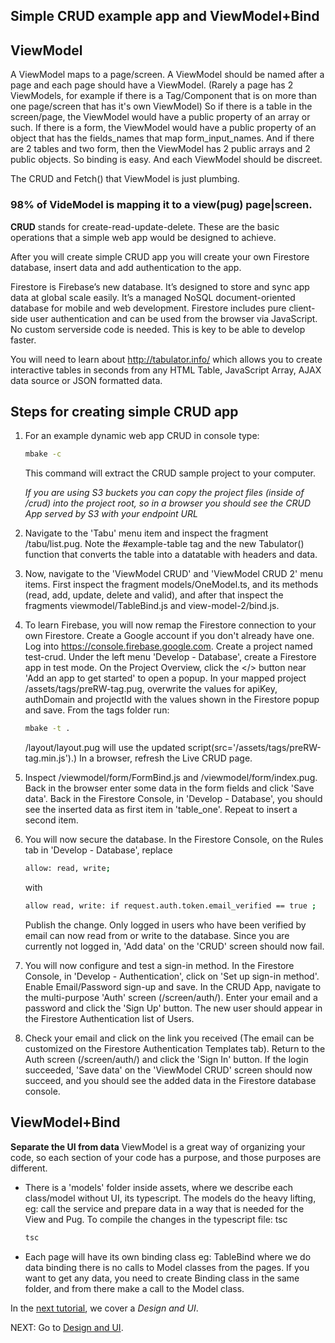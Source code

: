 ## Simple CRUD example app and ViewModel+Bind


## ViewModel

A ViewModel maps to a page/screen. A ViewModel should be named after a page and each page should have a ViewModel. (Rarely a page has 2 ViewModels, for example if there is a Tag/Component that is on more than one page/screen that has it's own ViewModel) So if there is a table in the screen/page, the ViewModel would have a public property of an array or such. If there is a form, the ViewModel would have a public property of an object that has the fields_names that map form_input_names. And if there are 2 tables and two form, then the ViewModel has 2 public arrays and 2 public objects. So binding is easy. And each ViewModel should be discreet. 

The CRUD and Fetch() that ViewModel is just plumbing. 
### 98% of VideModel is mapping it to a view(pug) page|screen.

**CRUD** stands for create-read-update-delete. These are the basic operations that a simple web app would be designed to achieve.

After you will create simple CRUD app you will create your own Firestore database, insert data and add authentication to the app. 

Firestore is Firebase’s new database. It’s designed to store and sync app data at global scale easily. It’s a managed NoSQL document-oriented database for mobile and web development. Firestore includes pure client-side user authentication and can be used from the browser via JavaScript. No custom serverside code is needed. This is key to be able to develop faster.

You will need to learn about http://tabulator.info/ which allows you to create interactive tables in seconds from any HTML Table, JavaScript Array, AJAX data source or JSON formatted data.

## Steps for creating simple CRUD app

1. For an example dynamic web app CRUD in console type: 
    ```sh
    mbake -c
    ```
     This command will extract the CRUD sample project to your computer. 
     
     *If you are using S3 buckets you can copy the project files (inside of /crud) into the project root, so in a browser you should see the CRUD App served by S3 with your endpoint URL*
 
 2. Navigate to the 'Tabu' menu item and inspect the fragment /tabu/list.pug. 
 Note the #example-table tag and the new Tabulator() function that converts the table into a datatable with headers and data.

3. Now, navigate to the 'ViewModel CRUD' and 'ViewModel CRUD 2' menu items. First inspect the fragment models/OneModel.ts, and its methods (read, add, update, delete and valid), and after that inspect the fragments viewmodel/TableBind.js and view-model-2/bind.js. 

4. To learn Firebase, you will now remap the Firestore connection to your own Firestore. Create a Google account if you don't already have one. Log into https://console.firebase.google.com. Create a project named test-crud. Under the left menu 'Develop - Database', create a Firestore app in test mode. On the Project Overview, click the </> button near 'Add an app to get started' to open a popup. In your mapped project /assets/tags/preRW-tag.pug, overwrite the values for apiKey, authDomain and projectId with the values shown in the Firestore popup and save. 
From the tags folder run: 
    ```sh
    mbake -t .
    ```
     /layout/layout.pug will use the updated script(src='/assets/tags/preRW-tag.min.js').) 
     In a browser, refresh the Live CRUD page.
 
 5. Inspect /viewmodel/form/FormBind.js and  /viewmodel/form/index.pug. Back in the browser enter some data in the form fields and click 'Save data'. Back in the Firestore Console, in 'Develop - Database', you should see the inserted data as first item in 'table_one'. Repeat to insert a second item. 
 
6. You will now secure the database. In the Firestore Console, on the Rules tab in 'Develop - Database', replace
    ```sh
    allow: read, write;
    ```
    with
    ```sh
    allow read, write: if request.auth.token.email_verified == true ;
    ```
    Publish the change. Only logged in users who have been verified by email can now read from or write to the database. Since you are currently not logged in, 'Add data' on the 'CRUD' screen should now fail.

8. You will now configure and test a sign-in method. In the Firestore Console, in 'Develop - Authentication', click on 'Set up sign-in method'. Enable Email/Password sign-up and save. In the CRUD App, navigate to the multi-purpose 'Auth' screen (/screen/auth/). Enter your email and a password and click the 'Sign Up' button. The new user should appear in the Firestore Authentication list of Users. 
9. Check your email and click on the link you received (The email can be customized on the Firestore Authentication Templates tab). Return to the Auth screen (/screen/auth/) and click the 'Sign In' button. If the login succeeded, 'Save data' on the 'ViewModel CRUD' screen should now succeed, and you should see the added data in the Firestore database console.

## ViewModel+Bind 
**Separate the UI from data** 
 ViewModel is a great way of organizing your code, so each section of your code has a purpose, and those purposes are different.
 
* There is a 'models' folder inside assets, where we describe each class/model without UI, its typescript. The models do the heavy lifting, eg: call the service and prepare data in a way that is needed for the View and Pug. To compile the changes in the typescript file: tsc
    ```sh
    tsc
    ```
* Each page will have its own binding class eg: TableBind where we do data binding there is no calls to Model classes from the pages. If you want to get any data, you need to create Binding class in the same folder, and from there make a call to the Model class.

In the [next tutorial](/design/), we cover a _Design and UI_.

NEXT: Go to [Design and UI](/design/).